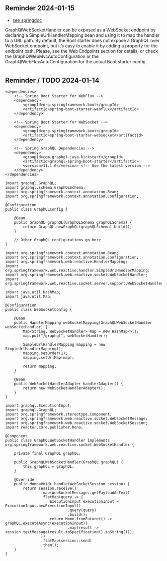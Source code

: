 ## Reminder 2024-01-15

* [see springdoc](https://docs.spring.io/spring-graphql/docs/1.0.6/reference/html/#server-websocket)
  

GraphQlWebSocketHandler can be exposed as a WebSocket endpoint by declaring a SimpleUrlHandlerMapping bean and using it to map the handler to a URL path. By default, the Boot starter does not expose a GraphQL over WebSocket endpoint, but it’s easy to enable it by adding a property for the endpoint path. Please, see the Web Endpoints section for details, or check the GraphQlWebMvcAutoConfiguration or the GraphQlWebFluxAutoConfiguration for the actual Boot starter config.
#
## Reminder / TODO 2024-01-14
```
<dependencies>
    <!-- Spring Boot Starter for WebFlux -->
    <dependency>
        <groupId>org.springframework.boot</groupId>
        <artifactId>spring-boot-starter-webflux</artifactId>
    </dependency>

    <!-- Spring Boot Starter for WebSocket -->
    <dependency>
        <groupId>org.springframework.boot</groupId>
        <artifactId>spring-boot-starter-websocket</artifactId>
    </dependency>

    <!-- Spring GraphQL Dependencies -->
    <dependency>
        <groupId>com.graphql-java-kickstart</groupId>
        <artifactId>graphql-spring-boot-starter</artifactId>
        <version>11.1.0</version> <!-- Use the latest version -->
    </dependency>
</dependencies>

```
```
import graphql.GraphQL;
import graphql.schema.GraphQLSchema;
import org.springframework.context.annotation.Bean;
import org.springframework.context.annotation.Configuration;

@Configuration
public class GraphQLConfig {

    @Bean
    public GraphQL graphQL(GraphQLSchema graphQLSchema) {
        return GraphQL.newGraphQL(graphQLSchema).build();
    }

    // Other GraphQL configurations go here
}

```
```
import org.springframework.context.annotation.Bean;
import org.springframework.context.annotation.Configuration;
import org.springframework.web.reactive.HandlerMapping;
import org.springframework.web.reactive.handler.SimpleUrlHandlerMapping;
import org.springframework.web.reactive.socket.WebSocketHandler;
import org.springframework.web.reactive.socket.server.support.WebSocketHandlerAdapter;

import java.util.HashMap;
import java.util.Map;

@Configuration
public class WebSocketConfig {

    @Bean
    public HandlerMapping webSocketMapping(GraphQLWebSocketHandler webSocketHandler) {
        Map<String, WebSocketHandler> map = new HashMap<>();
        map.put("/graphql", webSocketHandler);

        SimpleUrlHandlerMapping mapping = new SimpleUrlHandlerMapping();
        mapping.setOrder(1);
        mapping.setUrlMap(map);

        return mapping;
    }

    @Bean
    public WebSocketHandlerAdapter handlerAdapter() {
        return new WebSocketHandlerAdapter();
    }
}

```
```
import graphql.ExecutionInput;
import graphql.GraphQL;
import org.springframework.stereotype.Component;
import org.springframework.web.reactive.socket.WebSocketMessage;
import org.springframework.web.reactive.socket.WebSocketSession;
import reactor.core.publisher.Mono;

@Component
public class GraphQLWebSocketHandler implements org.springframework.web.reactive.socket.WebSocketHandler {

    private final GraphQL graphQL;

    public GraphQLWebSocketHandler(GraphQL graphQL) {
        this.graphQL = graphQL;
    }

    @Override
    public Mono<Void> handle(WebSocketSession session) {
        return session.receive()
                .map(WebSocketMessage::getPayloadAsText)
                .flatMap(query -> {
                    ExecutionInput executionInput = ExecutionInput.newExecutionInput()
                            .query(query)
                            .build();
                    return Mono.fromFuture(() -> graphQL.executeAsync(executionInput))
                            .map(result -> session.textMessage(result.toSpecification().toString()));
                })
                .flatMap(session::send)
                .then();
    }
}

```

